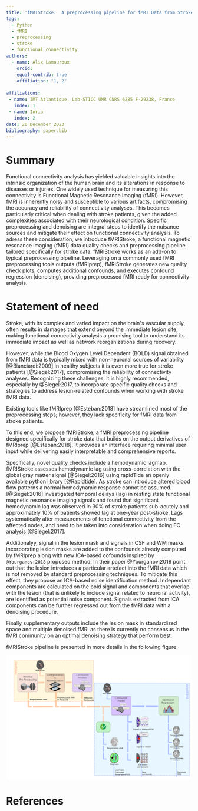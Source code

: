 ```yaml
---
title: 'fMRIStroke:  A preprocessing pipeline for fMRI Data from Stroke patients'
tags:
  - Python
  - fMRI
  - preprocessing
  - stroke
  - functional connectivity
authors:
  - name: Alix Lamouroux
    orcid: 
    equal-contrib: true
    affiliation: "1, 2" 

affiliations:
 - name: IMT Atlantique, Lab-STICC UMR CNRS 6285 F-29238, France
   index: 1
 - name: Inria
   index: 2
date: 20 December 2023
bibliography: paper.bib
---
```


# Summary
Functional connectivity analysis has yielded valuable insights into the intrinsic organization of the human brain and its alterations in response to diseases or injuries. One widely used technique for measuring this connectivity is Functional Magnetic Resonance Imaging (fMRI). However, fMRI is inherently noisy and susceptible to various artifacts, compromising the accuracy and reliability of connectivity analyses. This becomes particularly critical when dealing with stroke patients, given the added complexities associated with their neurological condition. Specific preprocessing and denoising are integral steps to identify the nuisance sources and mitigate their effect on functional connectivity analysis. 
To adress these consideration, we introduce fMRIStroke, a functional magnetic resonance imaging (fMRI) data quality checks and preprocessing pipeline tailored specifically for stroke data. fMRIStroke works as an add-on to typical preprocessing pipeline. Leveraging on a commonly used fMRI preprocessing tools outputs (fMRIprep), fMRIStroke generates new quality check plots, computes additional confounds, and executes confound regression (denoising), providing preprocessed fMRI ready for connectivity analysis. 



# Statement of need
Stroke, with its complex and varied impact on the brain's vascular supply, often results in damages that extend beyond the immediate lesion site, making functional connectivity analysis a promising tool to understand its immediate impact as well as network reorganizations during recovery. 

However, while the Blood Oxygen Level Dependent (BOLD) signal obtained from fMRI data is typically mixed with non-neuronal sources of variability [@Bianciardi:2009] in healthy subjects it is even more true for stroke patients [@Siegel:2017], compromising the reliability of connectivity analyses. 
Recognizing these challenges, it is highly recommended, especially by @Siegel:2017, to incorporate specific quality checks and strategies to address lesion-related confounds when working with stroke fMRI data. 

Existing tools like fMRIprep [@Esteban:2018] have streamlined most of the preprocessing steps; however, they lack specificity for fMRI data from stroke patients. 

To this end, we propose fMRIStroke, a fMRI preprocessing pipeline designed specifically for stroke data that builds on the output derivatives of fMRIprep [@Esteban:2018]. It provides an interface requiring minimal user input while delivering easily interpretable and comprehensive reports. 

Specifically, novel quality checks include a hemodynamic lagmap. fMRIStroke assesses hemodynamic lag using cross-correlation with the global gray matter signal [@Siegel:2016] using rapidTide an openly available python library [@Rapidtide]. As stroke can introduce altered blood flow patterns a normal hemodynamic response cannot be assumed. [@Siegel:2016] investigated temporal delays (lag) in resting state functional magnetic resonance imaging signals and found that significant hemodynamic lag was observed in 30% of stroke patients sub-acutely and approximately 10% of patients showed lag at one-year post-stroke. Lags systematically alter measurements of fonctional connectivity from the affected nodes, and need to be taken into consideration when doing FC analysis [@Siegel:2017].

Additionalyy, signal in the lesion mask and signals in CSF and WM masks incorporating lesion masks are added to the confounds already computed by fMRIprep along with new ICA-based cofounds inspired by `@Yourganov:2018` proposed method. In their paper @Yourganov:2018 point out that the lesion introduces a particular artefact into the fMRI data which is not removed by standard preprocessing techniques. To mitigate this effect, they propose an ICA-based noise identification method. Independant components are calculated on the bold signal and components that overlap with the lesion (that is unlikely to include signal related to neuronal activity), are identified as potential noise component. Signals extracted from ICA components can be further regressed out from the fMRI data with a denoising procedure.

Finally supplementary outputs include the lesion mask in standardized space and multiple denoised fMRI as there is currently no consensus in the fMRI community on an optimal denoising strategy that perform best.

fMRIStroke pipeline is presented in more details in the following figure. 


![fMRIStroke pipeline.](https://github.com/alixlam/fmristroke/blob/joss/docs/_static/fmristroke_pipeline.png)

# References
